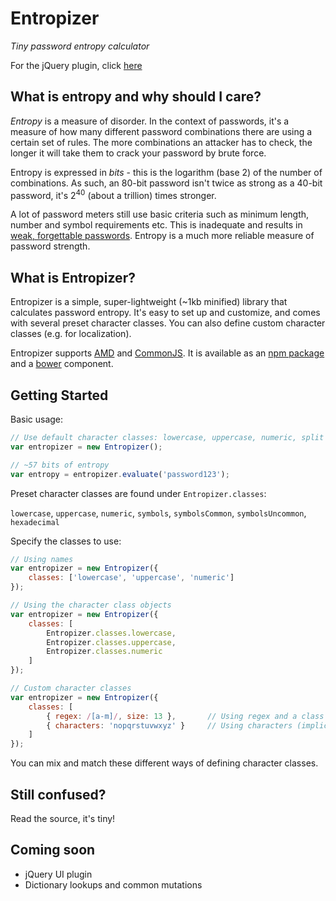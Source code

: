 # Entropizer

*Tiny password entropy calculator*

For the jQuery plugin, click [here](https://github.com/jreesuk/jquery-entropizer)

## What is entropy and why should I care?

*Entropy* is a measure of disorder. In the context of passwords, it's a measure of how many different password
combinations there are using a certain set of rules. The more combinations an attacker has to check, the longer it will take
them to crack your password by brute force.

Entropy is expressed in *bits* - this is the logarithm (base 2) of the number of combinations. As such, an 80-bit password isn't
twice as strong as a 40-bit password, it's 2<sup>40</sup> (about a trillion) times stronger.

A lot of password meters still use basic criteria such as minimum length, number and symbol requirements etc. This is inadequate
and results in [weak, forgettable passwords](http://xkcd.com/936/). Entropy is a much more reliable measure of password strength.

## What is Entropizer?

Entropizer is a simple, super-lightweight (~1kb minified) library that calculates password entropy. It's easy to set up and customize, and
comes with several preset character classes. You can also define custom character classes (e.g. for localization).

Entropizer supports [AMD](http://requirejs.org/) and [CommonJS](http://wiki.commonjs.org/wiki/CommonJS). It is available
as an [npm package](https://www.npmjs.org/package/entropizer) and a [bower](http://bower.io/) component.

## Getting Started

Basic usage:

```js
// Use default character classes: lowercase, uppercase, numeric, split symbols (common and uncommon)
var entropizer = new Entropizer();

// ~57 bits of entropy
var entropy = entropizer.evaluate('password123');
```

Preset character classes are found under `Entropizer.classes`:

`lowercase`, `uppercase`, `numeric`, `symbols`, `symbolsCommon`, `symbolsUncommon`, `hexadecimal`

Specify the classes to use:

```js
// Using names
var entropizer = new Entropizer({
	classes: ['lowercase', 'uppercase', 'numeric']
});

// Using the character class objects
var entropizer = new Entropizer({
	classes: [
		Entropizer.classes.lowercase,
		Entropizer.classes.uppercase,
		Entropizer.classes.numeric
	]
});

// Custom character classes
var entropizer = new Entropizer({
	classes: [
		{ regex: /[a-m]/, size: 13 },		// Using regex and a class size
		{ characters: 'nopqrstuvwxyz' }		// Using characters (implicit size)
	]
});
```

You can mix and match these different ways of defining character classes.

## Still confused?

Read the source, it's tiny!

## Coming soon

- jQuery UI plugin
- Dictionary lookups and common mutations
